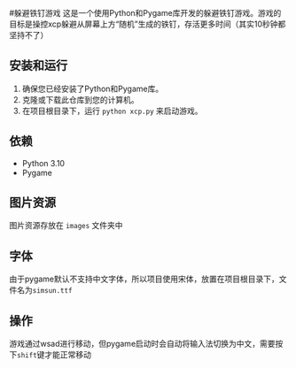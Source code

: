 #躲避铁钉游戏
这是一个使用Python和Pygame库开发的躲避铁钉游戏。游戏的目标是操控xcp躲避从屏幕上方“随机”生成的铁钉，存活更多时间（其实10秒钟都坚持不了）
## 安装和运行
1. 确保您已经安装了Python和Pygame库。
2. 克隆或下载此仓库到您的计算机。
3. 在项目根目录下，运行 `python xcp.py` 来启动游戏。
## 依赖
- Python 3.10
- Pygame
## 图片资源
图片资源存放在 `images` 文件夹中
## 字体
由于pygame默认不支持中文字体，所以项目使用宋体，放置在项目根目录下，文件名为`simsun.ttf`
## 操作
游戏通过wsad进行移动，但pygame启动时会自动将输入法切换为中文，需要按下`shift`键才能正常移动
